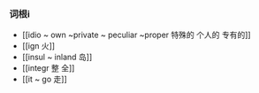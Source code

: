 ### 词根i
- [[idio ~ own  ~private ~ peculiar ~proper 特殊的 个人的 专有的]]
- [[ign 火]]
- [[insul ~ inland 岛]]
- [[integr 整 全]]
- [[it ~ go 走]]